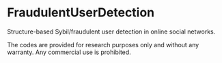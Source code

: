 # FraudulentUserDetection

Structure-based Sybil/fraudulent user detection in online social networks. 

The codes are provided for research purposes only and without any warranty. Any commercial use is prohibited. 

